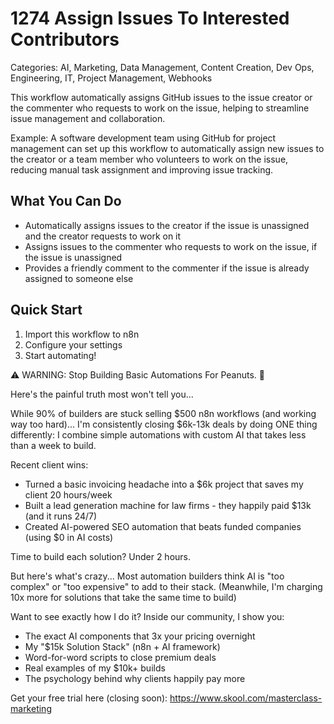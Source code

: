 # 1274 Assign Issues To Interested Contributors

Categories: AI, Marketing, Data Management, Content Creation, Dev Ops, Engineering, IT, Project Management, Webhooks

This workflow automatically assigns GitHub issues to the issue creator or the commenter who requests to work on the issue, helping to streamline issue management and collaboration.

Example: A software development team using GitHub for project management can set up this workflow to automatically assign new issues to the creator or a team member who volunteers to work on the issue, reducing manual task assignment and improving issue tracking.

## What You Can Do
- Automatically assigns issues to the creator if the issue is unassigned and the creator requests to work on it
- Assigns issues to the commenter who requests to work on the issue, if the issue is unassigned
- Provides a friendly comment to the commenter if the issue is already assigned to someone else

## Quick Start
1. Import this workflow to n8n
2. Configure your settings
3. Start automating!

⚠️ WARNING: Stop Building Basic Automations For Peanuts. 🚫

Here's the painful truth most won't tell you...

While 90% of builders are stuck selling $500 n8n workflows (and working way too hard)...
I'm consistently closing $6k-13k deals by doing ONE thing differently:
I combine simple automations with custom AI that takes less than a week to build.

Recent client wins:
* Turned a basic invoicing headache into a $6k project that saves my client 20 hours/week
* Built a lead generation machine for law firms - they happily paid $13k (and it runs 24/7)
* Created AI-powered SEO automation that beats funded companies (using $0 in AI costs)

Time to build each solution? Under 2 hours.

But here's what's crazy...
Most automation builders think AI is "too complex" or "too expensive" to add to their stack.
(Meanwhile, I'm charging 10x more for solutions that take the same time to build)

Want to see exactly how I do it?
Inside our community, I show you:
* The exact AI components that 3x your pricing overnight
* My "$15k Solution Stack" (n8n + AI framework)
* Word-for-word scripts to close premium deals
* Real examples of my $10k+ builds
* The psychology behind why clients happily pay more

Get your free trial here (closing soon): https://www.skool.com/masterclass-marketing
